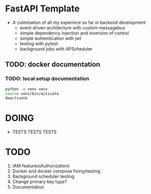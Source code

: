# FastAPI Template
* A culmination of all my experince so far in backend development
    * event driven architecture with custom messagebus
    * simple dependency injection and inversion of control
    * simple authentication with jwt
    * testing with pytest
    * background jobs with APScheduler

## TODO: docker documentation

### TODO: local setup documentation

```bash
python -m venv venv
source venv/bin/activate
deactivate
```


# DOING
* TESTS TESTS TESTS


# TODO
1. IAM features(Authorization)
2. Docker and docker compose fixing/testing
3. Background scheduler testing
4. Change primary key type?
5. Documentation